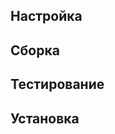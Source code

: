 <pkg :name="'procps-ng'" instsize showsbu2></pkg>
## Настройка
<package-script :package="'procps-ng'" :type="'configure-systemd'"></package-script>

## Сборка
<package-script :package="'procps-ng'" :type="'build'"></package-script>

## Тестирование
<package-script :package="'procps-ng'" :type="'test'"></package-script>

## Установка
<package-script :package="'procps-ng'" :type="'install'"></package-script>

<script>
	new Vue({ el: '#main' })
</script> 
